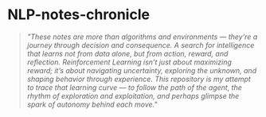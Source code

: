 # NLP-notes-chronicle
> *"These notes are more than algorithms and environments — they’re a journey through decision and consequence. A search for intelligence that learns not from data alone, but from action, reward, and reflection. Reinforcement Learning isn’t just about maximizing reward; it’s about navigating uncertainty, exploring the unknown, and shaping behavior through experience. This repository is my attempt to trace that learning curve — to follow the path of the agent, the rhythm of exploration and exploitation, and perhaps glimpse the spark of autonomy behind each move."*  
